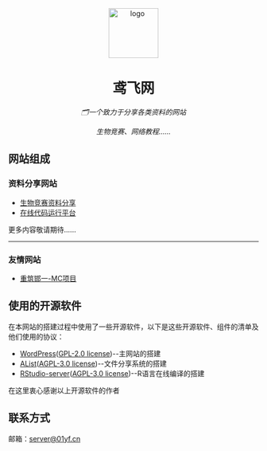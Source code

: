 <div align="center">
  <a><img height="100px" alt="logo" src="https://cdn.jsdelivr.net/gh/yuanfeijt/01yf-Web-File@master/yuanfei.png"/></a>
  <h1>鸢飞网</h1>
  <p><em>🗂️一个致力于分享各类资料的网站</em></p>
  <p><em>生物竞赛、网络教程......</em></p>
</div>

## 网站组成
### 资料分享网站
 - [生物竞赛资料分享](https://share.01yf.cn)
 - [在线代码运行平台](https://code.01yf.cn)

更多内容敬请期待......

 -----------------------------------------------------------------------------------------
 ### 友情网站
 
 - [重筑邯一-MC项目](https://mc.01yf.cn)

## 使用的开源软件
在本网站的搭建过程中使用了一些开源软件，以下是这些开源软件、组件的清单及他们使用的协议：

- [WordPress](https://github.com/WordPress/WordPress/)([GPL-2.0 license](https://github.com/WordPress/WordPress/blob/master/license.txt))--主网站的搭建 
- [AList](https://alist.nn.ci/)([AGPL-3.0 license](https://github.com/alist-org/alist/blob/main/LICENSE))--文件分享系统的搭建 
- [RStudio-server](https://github.com/rstudio/rstudio)([AGPL-3.0 license](https://github.com/rstudio/rstudio/blob/main/COPYING))--R语言在线编译的搭建

在这里衷心感谢以上开源软件的作者

## 联系方式
邮箱：<server@01yf.cn>
